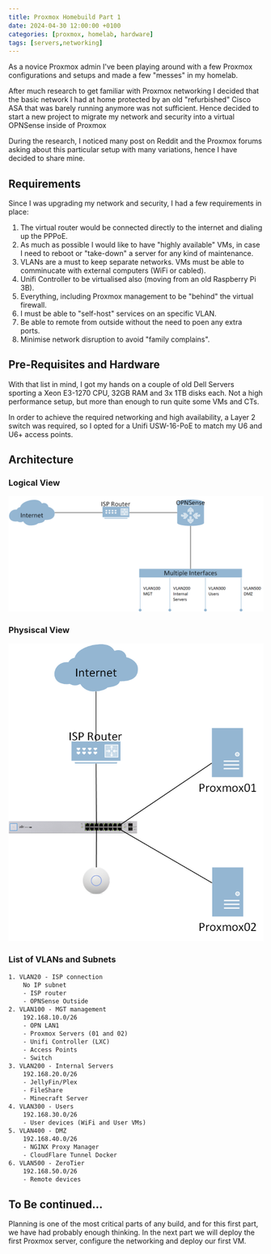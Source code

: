```yaml
---
title: Proxmox Homebuild Part 1
date: 2024-04-30 12:00:00 +0100
categories: [proxmox, homelab, hardware]
tags: [servers,networking]
---
```


As a novice Proxmox admin I've been playing around with a few Proxmox configurations and setups and made a few "messes" in my homelab.

After much research to get familiar with Proxmox networking I decided that the basic network I had at home protected by an old "refurbished" Cisco ASA that was barely running anymore was not sufficient. Hence decided to start a new project to migrate my network and security into a virtual OPNSense inside of Proxmox

During the research, I noticed many post on Reddit and the Proxmox forums asking about this particular setup with many variations, hence I have decided to share mine.

## Requirements

Since I was upgrading my network and security, I had a few requirements in place:

1. The virtual router would be connected directly to the internet and dialing up the PPPoE.
2. As much as possible I would like to have "highly available" VMs, in case I need to reboot or "take-down" a server for any kind of maintenance.
3. VLANs are a must to keep separate networks. VMs must be able to comminucate with external computers (WiFi or cabled).
4. Unifi Controller to be virtualised also (moving from an old Raspberry Pi 3B).
5. Everything, including Proxmox management to be "behind" the virtual firewall.
6. I must be able to "self-host" services on an specific VLAN.
7. Be able to remote from outside without the need to poen any extra ports.
8. Minimise network disruption to avoid "family complains".

## Pre-Requisites and Hardware

With that list in mind, I got my hands on a couple of old Dell Servers sporting a Xeon E3-1270 CPU, 32GB RAM and 3x 1TB disks each. Not a high performance setup, but more than enough to run quite some VMs and CTs.

In order to achieve the required networking and high availability, a Layer 2 switch was required, so I opted for a Unifi USW-16-PoE to match my U6 and U6+ access points.

## Architecture

### Logical View

![alt text](/images/image.png)

### Physiscal View

![alt text](/images/image-1.png)

### List of VLANs and Subnets

    1. VLAN20 - ISP connection
        No IP subnet
        - ISP router
        - OPNSense Outside
    2. VLAN100 - MGT management
        192.168.10.0/26
        - OPN LAN1
        - Proxmox Servers (01 and 02)
        - Unifi Controller (LXC)
        - Access Points
        - Switch
    3. VLAN200 - Internal Servers
        192.168.20.0/26
        - JellyFin/Plex
        - FileShare
        - Minecraft Server
    4. VLAN300 - Users
        192.168.30.0/26
        - User devices (WiFi and User VMs)
    5. VLAN400 - DMZ
        192.168.40.0/26
        - NGINX Proxy Manager
        - CloudFlare Tunnel Docker
    6. VLAN500 - ZeroTier
        192.168.50.0/26
        - Remote devices

## To Be continued...

Planning is one of the most critical parts of any build, and for this first part, we have had probably enough thinking. In the next part we will deploy the first Proxmox server, configure the networking and deploy our first VM.
